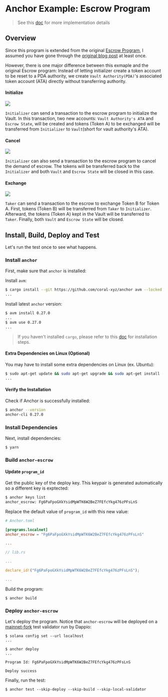 # Anchor Example: Escrow Program

> See this [doc](https://solmeet.gen3.network/notes/intro-to-anchor) for more implementation details

## Overview

Since this program is extended from the original [Escrow Program](https://github.com/paul-schaaf/solana-escrow), I assumed you have gone through the [original blog post](https://paulx.dev/blog/2021/01/14/programming-on-solana-an-introduction/#instruction-rs-part-1-general-code-structure-and-the-beginning-of-the-escrow-program-flow) at least once.

However, there is one major difference between this exmaple and the original Escrow program: Instead of letting initializer create a token account to be reset to a PDA authority, we create `Vault Authority(PDA)`'s associated token account (ATA) directly without transferring authority.

#### Initialize

![](https://hackmd.io/_uploads/Hkn1gdtuj.png)

`Initializer` can send a transaction to the escrow program to initialize the Vault. In this transaction, two new accounts: `Vault Authority's ATA` and `Escrow State`, will be created and tokens (Token A) to be exchanged will be transferred from `Initializer` to `Vault`(short for vault authority's ATA).

#### Cancel

![](https://hackmd.io/_uploads/ry0GNdKdo.png)

`Initializer` can also send a transaction to the escrow program to cancel the demand of escrow. The tokens will be transferred back to the `Initializer` and both `Vault` and `Escrow State` will be closed in this case.

#### Exchange

![](https://hackmd.io/_uploads/HkhNE_tdi.png)

`Taker` can send a transaction to the escrow to exchange Token B for Token A. First, tokens (Token B) will be transferred from `Taker` to `Initializer`. Afterward, the tokens (Token A) kept in the Vault will be transferred to `Taker`. Finally, both `Vault` and `Escrow State` will be closed.

## Install, Build, Deploy and Test

Let's run the test once to see what happens.

### Install `anchor`

First, make sure that `anchor` is installed:

Install `avm`:

```bash
$ cargo install --git https://github.com/coral-xyz/anchor avm --locked --force
...
```

Install latest `anchor` version:

```bash
$ avm install 0.27.0
...
$ avm use 0.27.0
...
```

> If you haven't installed `cargo`, please refer to this [doc](https://book.solmeet.dev/notes/solana-starter-kit#install-rust-and-solana-cli) for installation steps.

#### Extra Dependencies on Linux (Optional)

You may have to install some extra dependencies on Linux (ex. Ubuntu):

```bash
$ sudo apt-get update && sudo apt-get upgrade && sudo apt-get install -y pkg-config build-essential libudev-dev
...
```

#### Verify the Installation

Check if Anchor is successfully installed:

```bash
$ anchor --version
anchor-cli 0.27.0
```

### Install Dependencies

Next, install dependencies:

```
$ yarn
```

### Build `anchor-escrow`

#### Update `program_id`

Get the public key of the deploy key. This keypair is generated automatically so a different key is exptected:

```bash
$ anchor keys list
anchor_escrow: Fg6PaFpoGXkYsidMpWTK6W2BeZ7FEfcYkg476zPFsLnS
```

Replace the default value of `program_id` with this new value:

```toml
# Anchor.toml

[programs.localnet]
anchor_escrow = "Fg6PaFpoGXkYsidMpWTK6W2BeZ7FEfcYkg476zPFsLnS"

...
```

```rust
// lib.rs

...

declare_id!("Fg6PaFpoGXkYsidMpWTK6W2BeZ7FEfcYkg476zPFsLnS");

...
```

Build the program:

```
$ anchor build
```

### Deploy `anchor-escrow`

Let's deploy the program. Notice that `anchor-escrow` will be deployed on a [mainnet-fork](https://github.com/DappioWonderland/solana) test validator run by Dappio:

```
$ solana config set --url localhost
...
```

```
$ anchor deploy
...

Program Id: Fg6PaFpoGXkYsidMpWTK6W2BeZ7FEfcYkg476zPFsLnS

Deploy success
```

Finally, run the test:

```
$ anchor test --skip-deploy --skip-build --skip-local-validator
```
